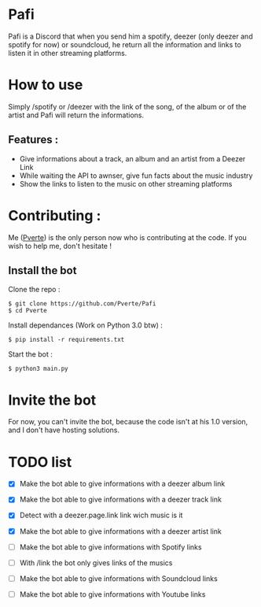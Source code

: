 # Pafi
Pafi is a Discord that when you send him a spotify, deezer (only deezer and spotify for now) or soundcloud, he return all the information and links to listen it in other streaming platforms.

# How to use
Simply /spotify or /deezer with the link of the song, of the album or of the artist and Pafi will return the informations.

## Features :
- Give informations about a track, an album and an artist from a Deezer Link
- While waiting the API to awnser, give fun facts about the music industry
- Show the links to listen to the music on other streaming platforms


# Contributing :
Me ([Pverte](https://github.com/Pverte)) is the only person now who is contributing at the code. If you wish to help me, don't hesitate !

## Install the bot
Clone the repo :
```console
$ git clone https://github.com/Pverte/Pafi
$ cd Pverte
```
Install dependances (Work on Python 3.0 btw) :
```console
$ pip install -r requirements.txt
```
Start the bot :
```console
$ python3 main.py
```


# Invite the bot
For now, you can't invite the bot, because the code isn't at his 1.0 version, and I don't have hosting solutions.




# TODO list

- [x] Make the bot able to give informations with a deezer album link
- [x] Make the bot able to give informations with a deezer track link
- [x] Detect with a deezer.page.link link wich music is it
- [x] Make the bot able to give informations with a deezer artist link
- [ ] Make the bot able to give informations with Spotify links
- [ ] With /link the bot only gives links of the musics
- [ ] Make the bot able to give informations with Soundcloud links
- [ ] Make the bot able to give informations with Youtube links

